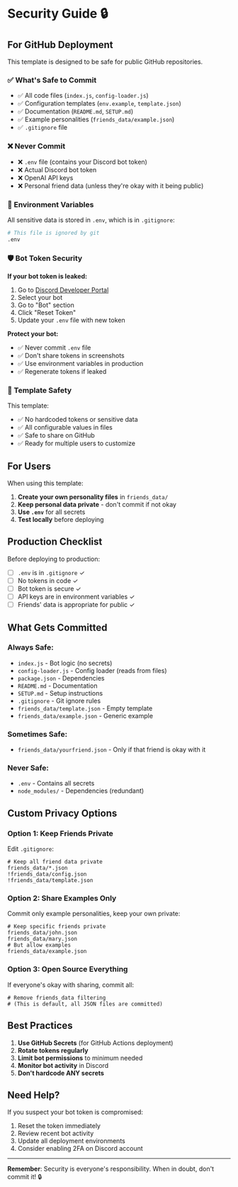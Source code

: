 # Security Guide 🔒

## For GitHub Deployment

This template is designed to be safe for public GitHub repositories.

### ✅ What's Safe to Commit

- ✅ All code files (`index.js`, `config-loader.js`)
- ✅ Configuration templates (`env.example`, `template.json`)
- ✅ Documentation (`README.md`, `SETUP.md`)
- ✅ Example personalities (`friends_data/example.json`)
- ✅ `.gitignore` file

### ❌ Never Commit

- ❌ `.env` file (contains your Discord bot token)
- ❌ Actual Discord bot token
- ❌ OpenAI API keys
- ❌ Personal friend data (unless they're okay with it being public)

### 🔐 Environment Variables

All sensitive data is stored in `.env`, which is in `.gitignore`:

```bash
# This file is ignored by git
.env
```

### 🛡️ Bot Token Security

**If your bot token is leaked:**
1. Go to [Discord Developer Portal](https://discord.com/developers/applications)
2. Select your bot
3. Go to "Bot" section
4. Click "Reset Token"
5. Update your `.env` file with new token

**Protect your bot:**
- ✅ Never commit `.env` file
- ✅ Don't share tokens in screenshots
- ✅ Use environment variables in production
- ✅ Regenerate tokens if leaked

### 📝 Template Safety

This template:
- ✅ No hardcoded tokens or sensitive data
- ✅ All configurable values in files
- ✅ Safe to share on GitHub
- ✅ Ready for multiple users to customize

## For Users

When using this template:

1. **Create your own personality files** in `friends_data/`
2. **Keep personal data private** - don't commit if not okay
3. **Use `.env`** for all secrets
4. **Test locally** before deploying

## Production Checklist

Before deploying to production:

- [ ] `.env` is in `.gitignore` ✓
- [ ] No tokens in code ✓
- [ ] Bot token is secure ✓
- [ ] API keys are in environment variables ✓
- [ ] Friends' data is appropriate for public ✓

## What Gets Committed

### Always Safe:
- `index.js` - Bot logic (no secrets)
- `config-loader.js` - Config loader (reads from files)
- `package.json` - Dependencies
- `README.md` - Documentation
- `SETUP.md` - Setup instructions
- `.gitignore` - Git ignore rules
- `friends_data/template.json` - Empty template
- `friends_data/example.json` - Generic example

### Sometimes Safe:
- `friends_data/yourfriend.json` - Only if that friend is okay with it

### Never Safe:
- `.env` - Contains all secrets
- `node_modules/` - Dependencies (redundant)

## Custom Privacy Options

### Option 1: Keep Friends Private

Edit `.gitignore`:
```gitignore
# Keep all friend data private
friends_data/*.json
!friends_data/config.json
!friends_data/template.json
```

### Option 2: Share Examples Only

Commit only example personalities, keep your own private:
```gitignore
# Keep specific friends private
friends_data/john.json
friends_data/mary.json
# But allow examples
friends_data/example.json
```

### Option 3: Open Source Everything

If everyone's okay with sharing, commit all:
```gitignore
# Remove friends_data filtering
# (This is default, all JSON files are committed)
```

## Best Practices

1. **Use GitHub Secrets** (for GitHub Actions deployment)
2. **Rotate tokens regularly**
3. **Limit bot permissions** to minimum needed
4. **Monitor bot activity** in Discord
5. **Don't hardcode ANY secrets**

## Need Help?

If you suspect your bot token is compromised:
1. Reset the token immediately
2. Review recent bot activity
3. Update all deployment environments
4. Consider enabling 2FA on Discord account

---

**Remember**: Security is everyone's responsibility. When in doubt, don't commit it! 🔒

